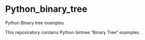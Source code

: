 # Python_binary_tree
Python Binary tree examples

This reposiratory contains Python bintree "Binary Tree" examples.
